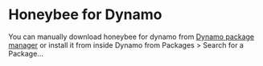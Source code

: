 # Honeybee for Dynamo

You can manually download honeybee for dynamo from [Dynamo package manager](http://dynamopackages.com/) or install it from inside Dynamo from Packages > Search for a Package...